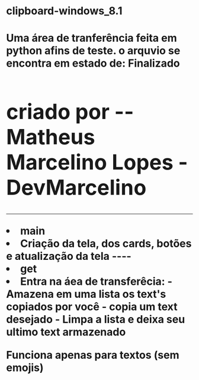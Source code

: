 <h1>clipboard-windows_8.1<h1>

<b>Uma área de tranferência feita em python afins de teste.<b>
o arquvio se encontra em estado de:<b> Finalizado<b>

# <b>criado por -- Matheus Marcelino Lopes - DevMarcelino<b>
----
  
<li>main<li>
Criação da tela, dos cards, botões e atualização da tela
----

<li>get<li>
Entra na áea de transferêcia: 
 - Amazena em uma lista os text's copiados por você
 - copia um text desejado
 - Limpa a lista e deixa seu ultimo text armazenado
  
<b>Funciona apenas para textos (sem emojis)<b>
